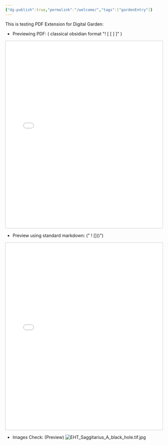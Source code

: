 ```yaml
---
{"dg-publish":true,"permalink":"/welcome/","tags":["gardenEntry"]}
---
```


This is testing PDF Extension for Digital Garden:

- Previewing PDF: ( classical obsidian format "! \[ \[  ] ]" )


<iframe src="/img/user/LA_Review.pdf" width="100%" height="600px" title="LA_Review.pdf" style="border:1px solid #ccc;"></iframe>

- Preview using standard markdown: (" ! \[]()")
<iframe src="/img/user/cs229-linalg.pdf" width="100%" height="600px" title="CS-229-Math" style="border:1px solid #ccc;"></iframe>

- Images Check: (Preview)
![EHT_Saggitarius_A_black_hole.tif.jpg](/img/user/EHT_Saggitarius_A_black_hole.tif.jpg)

